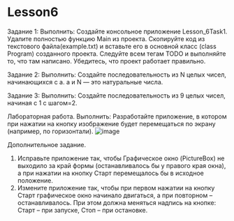# Lesson6
Задание 1:
Выполнить: Создайте консольное приложение Lesson_6Task1. Удалите полностью функцию Main из проекта. Скопируйте код из текстового файла(example.txt) и вставьте его в основной класс (class Program) созданного проекта. Следуйте всем тегам TODO и выполняйте то, что там написано. Убедитесь, что проект работает правильно.

Задание 2:
Выполнить: Создайте последовательность из N целых чисел, начинающихся с a. a и N — это натуральные числа.

Задание 3:
Выполнить: Создайте последовательность из 9 целых чисел, начиная с 1 с шагом=2.

Лабораторная работа.
Выполнить: Разработайте приложение, в котором при нажатии на кнопку изображение будет перемещаться по экрану (например, по горизонтали).
![image](https://user-images.githubusercontent.com/35073893/158406770-3715cceb-adb2-404f-8fb2-3fcf8597de4f.png)

Дополнительное задание.
1.	Исправьте приложение так, чтобы Графическое окно (PictureBox) не выходило за край формы (останавливалось бы у правого края окна), а при нажатии на кнопку Старт перемещалось бы в исходное положение.
2.	Измените приложение так, чтобы при первом нажатии на кнопку Старт графическое окно начинало двигаться, а при повторном – останавливалось. При этом должна меняться надпись на кнопке: Старт – при запуске, Стоп – при остановке.
